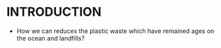 # INTRODUCTION

* How we can reduces the plastic waste which have remained ages on the ocean and landfills?
